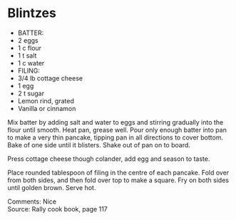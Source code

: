 # Blintzes

* BATTER:
* 2 eggs
* 1 c flour
* 1 t salt
* 1 c water
* FILING:
* 3/4 lb cottage cheese
* 1 egg
* 2 t sugar
* Lemon rind, grated
* Vanilla or cinnamon

Mix batter by adding salt and water to eggs and stirring gradually into the flour until smooth.  Heat pan, grease well.  Pour only enough batter into pan to make a very thin pancake, tipping pan in all directions to cover bottom.  Bake of one side until it blisters.  Shake out of pan on to board.

Press cottage cheese though colander, add egg and season to taste.

Place rounded tablespoon of filing in the centre of each pancake.  Fold over from both sides, and then fold over top to make a square.  Fry on both sides until golden brown.  Serve hot.


Comments: Nice  
Source: Rally cook book, page 117

